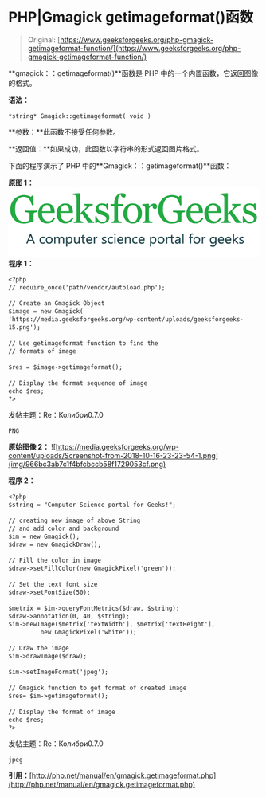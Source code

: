 # PHP|Gmagick getimageformat()函数

> Original: [https://www.geeksforgeeks.org/php-gmagick-getimageformat-function/](https://www.geeksforgeeks.org/php-gmagick-getimageformat-function/)

**gmagick：：getimageformat()**函数是 PHP 中的一个内置函数，它返回图像的格式。

**语法：**

```
*string* Gmagick::getimageformat( void )
```

**参数：**此函数不接受任何参数。

**返回值：**如果成功，此函数以字符串的形式返回图片格式。

下面的程序演示了 PHP 中的**Gmagick：：getimageformat()**函数：

**原图 1：**
![](img/efa5ea8e0258291fa60ad9a32c288072.png)
**程序 1：**

```
<?php 
// require_once('path/vendor/autoload.php');

// Create an Gmagick Object
$image = new Gmagick(
'https://media.geeksforgeeks.org/wp-content/uploads/geeksforgeeks-15.png');

// Use getimageformat function to find the 
// formats of image

$res = $image->getimageformat();

// Display the format sequence of image
echo $res; 
?>
```

发帖主题：Re：Колибри0.7.0

```
PNG
```

**原始图像 2：**
![https://media.geeksforgeeks.org/wp-content/uploads/Screenshot-from-2018-10-16-23-23-54-1.png](img/966bc3ab7c1f4bfcbccb58f1729053cf.png)

**程序 2：**

```
<?php
$string = "Computer Science portal for Geeks!";

// creating new image of above String 
// and add color and background 
$im = new Gmagick();
$draw = new GmagickDraw();

// Fill the color in image 
$draw->setFillColor(new GmagickPixel('green'));

// Set the text font size 
$draw->setFontSize(50);

$metrix = $im->queryFontMetrics($draw, $string);
$draw->annotation(0, 40, $string);
$im->newImage($metrix['textWidth'], $metrix['textHeight'],
         new GmagickPixel('white'));

// Draw the image          
$im->drawImage($draw);

$im->setImageFormat('jpeg');

// Gmagick function to get format of created image
$res= $im->getimageformat();

// Display the format of image
echo $res;
?>
```

发帖主题：Re：Колибри0.7.0

```
jpeg
```

**引用：**[http://php.net/manual/en/gmagick.getimageformat.php](http://php.net/manual/en/gmagick.getimageformat.php)